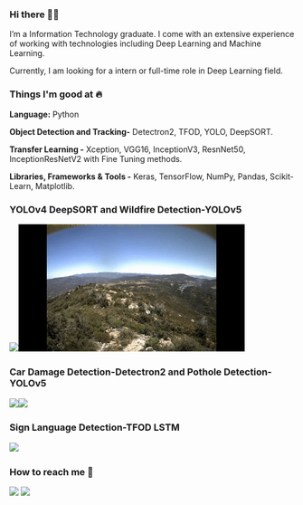 ### Hi there 👋🏻 
I’m a Information Technology graduate. I come with an extensive experience of working with technologies including Deep Learning and Machine Learning.

Currently, I am looking for a intern or full-time role in Deep Learning field. 

### Things I'm good at :fire:
**Language:**  Python

**Object Detection and Tracking-** Detectron2, TFOD, YOLO, DeepSORT.

**Transfer Learning -** Xception, VGG16, InceptionV3, ResnNet50, InceptionResNetV2 with Fine Tuning methods.

**Libraries, Frameworks & Tools -** Keras, TensorFlow, NumPy, Pandas, Scikit-Learn, Matplotlib.

### YOLOv4 DeepSORT and Wildfire Detection-YOLOv5
<p align="left"><img src="https://github.com/vaidande/YOLOv4-DeepSORT/blob/ef5c436763998fe918198ddfd8689c55a8326528/outputs/demo1-compress.gif" width=400><img src="https://github.com/vaidande/Wildfire-Smoke-Detection-YOLOv5/blob/9424d68c8f3b14408409ba0a8ea247fa0cff250b/images/smoke-video.gif" width=400></p>

### Car Damage Detection-Detectron2 and Pothole Detection-YOLOv5
<p align="left"><img src="https://github.com/vaidande/Car-Damage-Detection-Detectron2/blob/b2c0ea2a8c57aede0cfd1ff1254f0f78fce25b01/video.gif" width=400><img src="https://github.com/vaidande/Pothole-Detection-YOLOv5/blob/05c1ddd07af523a4f6f37f163adb72e044a90be8/images/pothole-video.gif" width=400></p>

### Sign Language Detection-TFOD LSTM
<p align="left"><img src="https://github.com/vaidande/Sign-Language-Detection-TFOD-LSTM/blob/f72ef183562387e8ef3bcb044f4f7e42a1937c29/detectionvideo.gif" width=400>

### How to reach me 📱

[<img target="_blank" src="https://img.icons8.com/cotton/64/000000/whatsapp--v4.png"/>](https://wa.me/918605498378) [<img target="_blank" src="https://img.icons8.com/doodle/64/000000/linkedin-circled.png"/>](https://www.linkedin.com/in/ritik-vaidande-6a1117168/)
